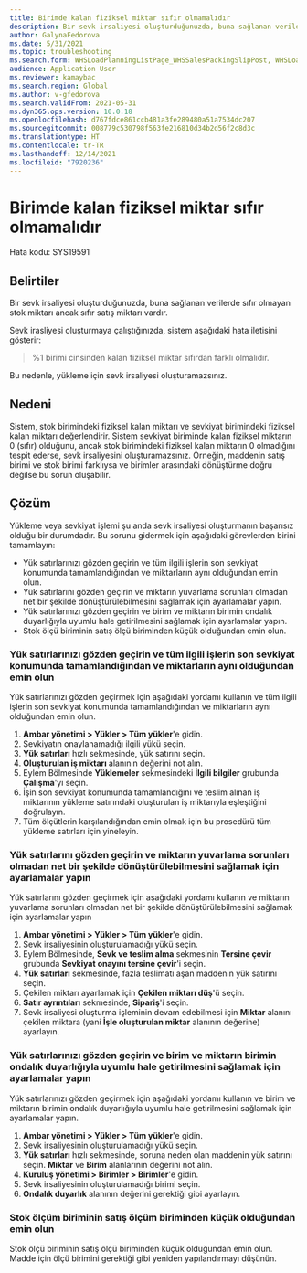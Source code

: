 ```yaml
---
title: Birimde kalan fiziksel miktar sıfır olmamalıdır
description: Bir sevk irsaliyesi oluşturduğunuzda, buna sağlanan verilerde sıfır olmayan stok miktarı ancak sıfır satış miktarı vardır.
author: GalynaFedorova
ms.date: 5/31/2021
ms.topic: troubleshooting
ms.search.form: WHSLoadPlanningListPage_WHSSalesPackingSlipPost, WHSLoadTable_WHSSalesPackingSlipPost
audience: Application User
ms.reviewer: kamaybac
ms.search.region: Global
ms.author: v-gfedorova
ms.search.validFrom: 2021-05-31
ms.dyn365.ops.version: 10.0.18
ms.openlocfilehash: d767fdce861ccb481a3fe289480a51a7534dc207
ms.sourcegitcommit: 008779c530798f563fe216810d34b2d56f2c8d3c
ms.translationtype: HT
ms.contentlocale: tr-TR
ms.lasthandoff: 12/14/2021
ms.locfileid: "7920236"
---
```

# <a name="physical-remaining-quantity-in-the-unit-must-not-be-zero"></a>Birimde kalan fiziksel miktar sıfır olmamalıdır

Hata kodu: SYS19591

## <a name="symptoms"></a>Belirtiler

Bir sevk irsaliyesi oluşturduğunuzda, buna sağlanan verilerde sıfır olmayan stok miktarı ancak sıfır satış miktarı vardır.

Sevk irasliyesi oluşturmaya çalıştığınızda, sistem aşağıdaki hata iletisini gösterir:

> %1 birimi cinsinden kalan fiziksel miktar sıfırdan farklı olmalıdır.

Bu nedenle, yükleme için sevk irsaliyesi oluşturamazsınız.

## <a name="cause"></a>Nedeni

Sistem, stok birimindeki fiziksel kalan miktarı ve sevkiyat birimindeki fiziksel kalan miktarı değerlendirir. Sistem sevkiyat biriminde kalan fiziksel miktarın 0 (sıfır) olduğunu, ancak stok birimindeki fiziksel kalan miktarın 0 olmadığını tespit ederse, sevk irsaliyesini oluşturamazsınız. Örneğin, maddenin satış birimi ve stok birimi farklıysa ve birimler arasındaki dönüştürme doğru değilse bu sorun oluşabilir.

## <a name="resolution"></a>Çözüm

Yükleme veya sevkiyat işlemi şu anda sevk irsaliyesi oluşturmanın başarısız olduğu bir durumdadır. Bu sorunu gidermek için aşağıdaki görevlerden birini tamamlayın:

- Yük satırlarınızı gözden geçirin ve tüm ilgili işlerin son sevkiyat konumunda tamamlandığından ve miktarların aynı olduğundan emin olun.
- Yük satırlarını gözden geçirin ve miktarın yuvarlama sorunları olmadan net bir şekilde dönüştürülebilmesini sağlamak için ayarlamalar yapın.
- Yük satırlarınızı gözden geçirin ve birim ve miktarın birimin ondalık duyarlığıyla uyumlu hale getirilmesini sağlamak için ayarlamalar yapın.
- Stok ölçü biriminin satış ölçü biriminden küçük olduğundan emin olun.

### <a name="review-your-load-lines-and-make-sure-that-all-the-related-work-has-been-completed-at-the-final-shipping-location-and-that-the-quantities-match"></a>Yük satırlarınızı gözden geçirin ve tüm ilgili işlerin son sevkiyat konumunda tamamlandığından ve miktarların aynı olduğundan emin olun

Yük satırlarınızı gözden geçirmek için aşağıdaki yordamı kullanın ve tüm ilgili işlerin son sevkiyat konumunda tamamlandığından ve miktarların aynı olduğundan emin olun.

1. **Ambar yönetimi \> Yükler \> Tüm yükler**'e gidin.
1. Sevkiyatın onaylanamadığı ilgili yükü seçin.
1. **Yük satırları** hızlı sekmesinde, yük satırını seçin.
1. **Oluşturulan iş miktarı** alanının değerini not alın.
1. Eylem Bölmesinde **Yüklemeler** sekmesindeki **İlgili bilgiler** grubunda **Çalışma**'yı seçin.
1. İşin son sevkiyat konumunda tamamlandığını ve teslim alınan iş miktarının yükleme satırındaki oluşturulan iş miktarıyla eşleştiğini doğrulayın.
1. Tüm ölçütlerin karşılandığından emin olmak için bu prosedürü tüm yükleme satırları için yineleyin.

### <a name="review-your-load-lines-and-make-adjustments-to-ensure-that-the-quantity-can-be-cleanly-converted-without-rounding-issues"></a>Yük satırlarını gözden geçirin ve miktarın yuvarlama sorunları olmadan net bir şekilde dönüştürülebilmesini sağlamak için ayarlamalar yapın

Yük satırlarını gözden geçirmek için aşağıdaki yordamı kullanın ve miktarın yuvarlama sorunları olmadan net bir şekilde dönüştürülebilmesini sağlamak için ayarlamalar yapın

1. **Ambar yönetimi \> Yükler \> Tüm yükler**'e gidin.
1. Sevk irsaliyesinin oluşturulamadığı yükü seçin.
1. Eylem Bölmesinde, **Sevk ve teslim alma** sekmesinin **Tersine çevir** grubunda **Sevkiyat onayını tersine çevir**'i seçin.
1. **Yük satırları** sekmesinde, fazla teslimatı aşan maddenin yük satırını seçin.
1. Çekilen miktarı ayarlamak için **Çekilen miktarı düş**'ü seçin.
1. **Satır ayrıntıları** sekmesinde, **Sipariş**'i seçin.
1. Sevk irsaliyesi oluşturma işleminin devam edebilmesi için **Miktar** alanını çekilen miktara (yani **İşle oluşturulan miktar** alanının değerine) ayarlayın.

### <a name="review-your-load-lines-and-make-adjustments-to-ensure-that-the-unit-and-quantity-are-aligned-with-the-decimal-precision-of-the-unit"></a>Yük satırlarınızı gözden geçirin ve birim ve miktarın birimin ondalık duyarlığıyla uyumlu hale getirilmesini sağlamak için ayarlamalar yapın

Yük satırlarınızı gözden geçirmek için aşağıdaki yordamı kullanın ve birim ve miktarın birimin ondalık duyarlığıyla uyumlu hale getirilmesini sağlamak için ayarlamalar yapın.

1. **Ambar yönetimi \> Yükler \> Tüm yükler**'e gidin.
1. Sevk irsaliyesinin oluşturulamadığı yükü seçin.
1. **Yük satırları** hızlı sekmesinde, soruna neden olan maddenin yük satırını seçin. **Miktar** ve **Birim** alanlarının değerini not alın.
1. **Kuruluş yönetimi \> Birimler \> Birimler**'e gidin.
1. Sevk irsaliyesinin oluşturulamadığı birimi seçin.
1. **Ondalık duyarlık** alanının değerini gerektiği gibi ayarlayın.

### <a name="make-sure-that-the-inventory-unit-of-measure-is-smaller-than-the-sales-unit-of-measure"></a>Stok ölçüm biriminin satış ölçüm biriminden küçük olduğundan emin olun

Stok ölçü biriminin satış ölçü biriminden küçük olduğundan emin olun. Madde için ölçü birimini gerektiği gibi yeniden yapılandırmayı düşünün.

